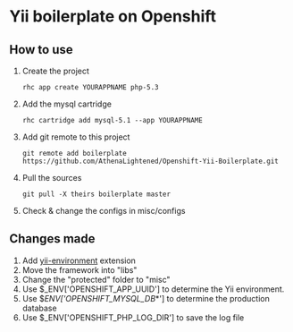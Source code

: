 # Yii boilerplate on Openshift

## How to use
1. Create the project

   `rhc app create YOURAPPNAME php-5.3`

2. Add the mysql cartridge

   `rhc cartridge add mysql-5.1 --app YOURAPPNAME`

3. Add git remote to this project

   `git remote add boilerplate https://github.com/AthenaLightened/Openshift-Yii-Boilerplate.git`

4. Pull the sources

   `git pull -X theirs boilerplate master`

5. Check & change the configs in misc/configs

## Changes made
1. Add [yii-environment](http://code.google.com/p/yii-environment/) extension
2. Move the framework into "libs"
3. Change the "protected" folder to "misc"
4. Use $_ENV['OPENSHIFT_APP_UUID'] to determine the Yii environment.
5. Use $_ENV['OPENSHIFT_MYSQL_DB_*'] to determine the production database
6. Use $_ENV['OPENSHIFT_PHP_LOG_DIR'] to save the log file

